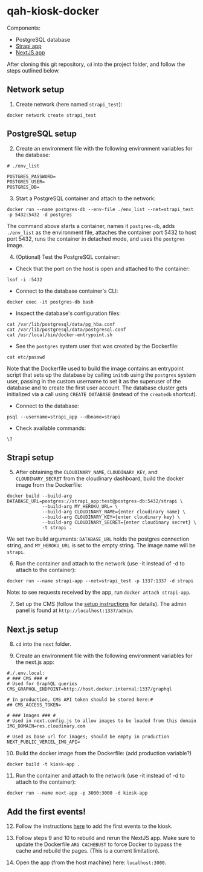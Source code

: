 # qah-kiosk-docker
Components:
- PostgreSQL database
- [Strapi app](https://github.com/natf17/kiosk-prd-demo)
- [NextJS app](https://github.com/natf17/nextjs-demo)

After cloning this git repository, `cd` into the project folder, and follow the steps outlined below.

## Network setup
1. Create network (here named `strapi_test`):
```shell
docker network create strapi_test
```

## PostgreSQL setup
2. Create an environment file with the following environment variables for the database:
```
# ./env_list

POSTGRES_PASSWORD=
POSTGRES_USER=
POSTGRES_DB=
```

3. Start a PostgreSQL container and attach to the network:
```shell
docker run --name postgres-db --env-file ./env_list --net=strapi_test -p 5432:5432 -d postgres
```
The command above starts a container, names it `postgres-db`, adds `./env_list` as the environment file, attaches the container port 5432 to host port 5432, runs the container in detached mode, and uses the `postgres` image.

4. (Optional) Test the PostgreSQL container:

- Check that the port on the host is open and attached to the container:
```shell
lsof -i :5432
```

- Connect to the database container's CLI:
```shell
docker exec -it postgres-db bash
```

- Inspect the database's configuration files:
```shell
cat /var/lib/postgresql/data/pg_hba.conf
cat /var/lib/postgresql/data/postgresql.conf
cat /usr/local/bin/docker-entrypoint.sh
```

- See the `postgres` system user that was created by the Dockerfile:
```shell
cat etc/passwd
```
Note that the Dockerfile used to build the image contains an entrypoint script that sets up the database by calling `initdb` using the `postgres` system user, passing in the custom username to set it as the superuser of the database and to create the first user account. The database cluster gets initialized via a call using `CREATE DATABASE` (instead of the `createdb` shortcut).

- Connect to the database:
```shell
psql --username=strapi_app --dbname=strapi
```

- Check available commands:
```shell
\?
```

## Strapi setup
5. After obtaining the `CLOUDINARY_NAME`, `CLOUDINARY_KEY`, and `CLOUDINARY_SECRET` from the cloudinary dashboard, build the docker image from the Dockerfile:
```shell
docker build --build-arg DATABASE_URL=postgres://strapi_app:test@postgres-db:5432/strapi \
             --build-arg MY_HEROKU_URL= \
             --build-arg CLOUDINARY_NAME={enter cloudinary name} \
             --build-arg CLOUDINARY_KEY={enter cloudinary key} \
             --build-arg CLOUDINARY_SECRET={enter cloudinary secret} \
             -t strapi .
```
We set two build arguments: `DATABASE_URL` holds the postgres connection string, and `MY_HEROKU_URL` is set to the empty string. The image name will be `strapi`.

6. Run the container and attach to the network (use -it instead of -d to attach to the container):
```shell
docker run --name strapi-app --net=strapi_test -p 1337:1337 -d strapi
```
Note: to see requests received by the app, run `docker attach strapi-app`.

7. Set up the CMS (follow the [setup instructions](https://github.com/natf17/qah-kiosk-docker/blob/main/setup-instructions.txt) for details).
The admin panel is found at `http://localhost:1337/admin`.

## Next.js setup
8. `cd` into the `next` folder.

9. Create an environment file with the following environment variables for the next.js app:
```
#./.env.local:
# ### CMS ### #
# Used for GraphQL queries
CMS_GRAPHQL_ENDPOINT=http://host.docker.internal:1337/graphql

# In production, CMS API token should be stored here:#
## CMS_ACCESS_TOKEN=

# ### Images ### #
# Used in next.config.js to allow images to be loaded from this domain
IMG_DOMAIN=res.cloudinary.com

# Used as base url for images; should be empty in production
NEXT_PUBLIC_VERCEL_IMG_API=

```
10. Build the docker image from the Dockerfile: (add production variable?)
```shell
docker build -t kiosk-app .
```

11. Run the container and attach to the network (use -it instead of -d to attach to the container):
```shell
docker run --name next-app -p 3000:3000 -d kiosk-app
```

## Add the first events!
12. Follow the instructions [here](https://github.com/natf17/qah-kiosk-docker/blob/main/adding-events-instructions.txt) to add the first events to the kiosk.

13. Follow steps 9 and 10 to rebuild and rerun the NextJS app. Make sure to update the Dockerfile `ARG CACHEBUST` to force Docker to bypass the cache and rebuild the pages. (This is a current limitation).

14. Open the app (from the host machine) here: `localhost:3000`.

